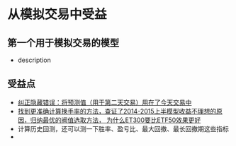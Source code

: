 # 从模拟交易中受益

## 第一个用于模拟交易的模型
- description

## 受益点
- [纠正隐藏错误：将预测值（用于第二天交易）用在了今天交易中](https://paper.dropbox.com/doc/2-OkDitllAIQ4pjtBM1e5rQ)
- [找到更准确计算换手率的方法，查证了2014-2015上半模型收益不理想的原因，归纳最优的阀值选取方法， 为什么ET300要比ETF50效果更好](https://paper.dropbox.com/doc/3-01mIRv7EVyF2tubpKTART)
- 计算历史回测，还可以测一下胜率、盈亏比、最大回撤、最长回撤期这些指标
- 

